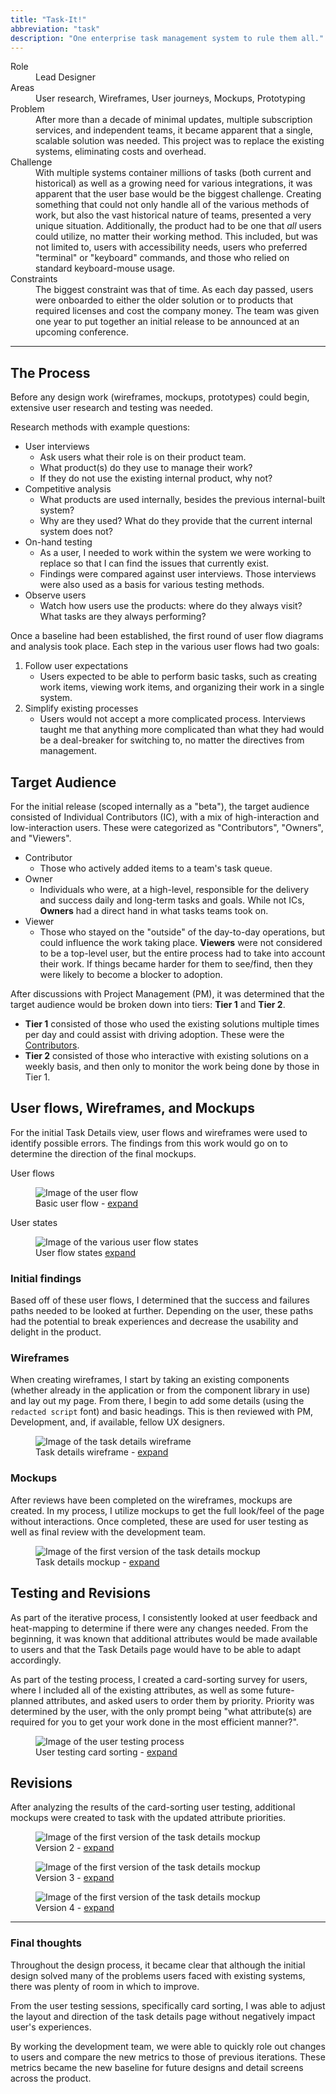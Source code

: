 ```yaml
---
title: "Task-It!"
abbreviation: "task"
description: "One enterprise task management system to rule them all."
---
```

<div class="container mb-5">
  <dl class="row">
    <dt class="col-sm-2">Role</dt>
    <dd class="col-sm-10">Lead Designer</dd>
    <dt class="col-sm-2">Areas</dt>
    <dd class="col-sm-10">User research, Wireframes, User journeys, Mockups, Prototyping</dd>
    <dt class="col-sm-2">Problem</dt>
    <dd class="col-sm-10">After more than a decade of minimal updates, multiple subscription services, and independent teams, it became apparent that a single, scalable solution was needed. This project was to replace the existing systems, eliminating costs and overhead.</dd>
    <dt class="col-sm-2">Challenge</dt>
    <dd class="col-sm-10">With multiple systems container millions of tasks (both current and historical) as well as a growing need for various integrations, it was apparent that the user base would be the biggest challenge. Creating something that could not only handle all of the various methods of work, but also the vast historical nature of teams, presented a very unique situation. Additionally, the product had to be one that <i>all</i> users could utilize, no matter their working method. This included, but was not limited to, users with accessibility needs, users who preferred "terminal" or "keyboard" commands, and those who relied on standard keyboard-mouse usage.</dd>
    <dt class="col-sm-2">Constraints</dt>
    <dd class="col-sm-10">The biggest constraint was that of time. As each day passed, users were onboarded to either the older solution or to products that required licenses and cost the company money. The team was given one year to put together an initial release to be announced at an upcoming conference.</dd>
  </dl>
  <hr class="my-5">
  <h2>The Process</h2>
  <p>Before any design work (wireframes, mockups, prototypes) could begin, extensive user research and testing was needed.</p>
  <p>Research methods with example questions:
    <ul>
      <li>User interviews
        <ul>
          <li>Ask users what their role is on their product team.</li>
          <li>What product(s) do they use to manage their work?</li>
          <li>If they do not use the existing internal product, why not?</li>
        </ul>
      </li>
      <li>Competitive analysis
        <ul>
          <li>What products are used internally, besides the previous internal-built system?</li>
          <li>Why are they used? What do they provide that the current internal system does not?</li>
        </ul>
      </li>
      <li>On-hand testing
        <ul>
          <li>As a user, I needed to work within the system we were working to replace so that I can find the issues that currently exist.</li>
          <li>Findings were compared against user interviews. Those interviews were also used as a basis for various testing methods.</li>
        </ul>
      </li>
      <li>Observe users
        <ul>
          <li>Watch how users use the products: where do they always visit? What tasks are they always performing?</li>
        </ul>
      </li>
    </ul>
  </p>
  <p>Once a baseline had been established, the first round of user flow diagrams and analysis took place. Each step in the various user flows had two goals:
    <ol>
      <li>Follow user expectations
        <ul>
          <li>Users expected to be able to perform basic tasks, such as creating work items, viewing work items, and organizing their work in a single system.</li>
        </ul>
      </li>
      <li>Simplify existing processes
        <ul>
          <li>Users would not accept a more complicated process. Interviews taught me that anything more complicated than what they had would be a deal-breaker for switching to, no matter the directives from management.</li>
        </ul>
      </li>
    </ol>
  </p>
  <h2>Target Audience</h2>
  <p>For the initial release (scoped internally as a "beta"), the target audience consisted of Individual Contributors (IC), with a mix of high-interaction and low-interaction users. These were categorized as "Contributors", "Owners", and "Viewers".</p>
  <ul>
    <li>Contributor
      <ul>
        <li>Those who actively added items to a team's task queue.</li>
      </ul>
    </li>
    <li>Owner
      <ul>
        <li>Individuals who were, at a high-level, responsible for the delivery and success daily and long-term tasks and goals. While not ICs, <strong>Owners</strong> had a direct hand in what tasks teams took on.</li>
      </ul>
    </li>
    <li>Viewer
      <ul>
        <li>Those who stayed on the "outside" of the day-to-day operations, but could influence the work taking place. <strong>Viewers</strong> were not considered to be a top-level user, but the entire process had to take into account their work. If things became harder for them to see/find, then they were likely to become a blocker to adoption.</li>
      </ul>
    </li>
  </ul>
  <p>After discussions with Project Management (PM), it was determined that the target audience would be broken down into tiers: <strong>Tier 1</strong> and <strong>Tier 2</strong>.
    <ul>
      <li><strong>Tier 1</strong> consisted of those who used the existing solutions multiple times per day and could assist with driving adoption. These were the <u>Contributors</u>.
      </li>
      <li><strong>Tier 2</strong> consisted of those who interactive with existing solutions on a weekly basis, and then only to monitor the work being done by those in Tier 1.
      </li>
    </ul>
  </p>

  <h2>User flows, Wireframes, and Mockups</h2>
  <p>For the initial Task Details view, user flows and wireframes were used to identify possible errors. The findings from this work would go on to determine the direction of the final mockups.</p>
  <div class="row">
    <div class="col-md-6">
      <p class="fw-semibold mb-0 text-body-emphasis">User flows</p>
      <figure class="figure">
        <img src="../../img/task-it_user-flow.png" class="figure-img img-fluid rounded" alt="Image of the user flow" loading="lazy">
        <figcaption class="figure-caption">Basic user flow - <a href="../../img/task-it_user-flow.png" alt="Link to see a larger image" aria-hidden="true">expand</a></figcaption>
      </figure>
    </div>
    <div class="col-md-6">
      <p class="fw-semibold mb-0 text-body-emphasis">User states</p>
      <figure class="figure">
        <img src="../../img/task-it_user-states.png" class="figure-img img-fluid rounded" alt="Image of the various user flow states" loading="lazy">
        <figcaption class="figure-caption">User flow states <a href="../../img/task-it_user-states.png" alt="Link to see a larger image" aria-hidden="true">expand</a></figcaption>
      </figure>
    </div>
  </div>
  <h3>Initial findings</h3>
  <p>Based off of these user flows, I determined that the success and failures paths needed to be looked at further. Depending on the user, these paths had the potential to break experiences and decrease the usability and delight in the product.
  </p>
  <div class="row">
    <div class="col-md-6">
      <h3>Wireframes</h3>
      <p>When creating wireframes, I start by taking an existing components (whether already in the application or from the component library in use) and lay out my page. From there, I begin to add some details (using the <code>redacted script</code> font) and basic headings. This is then reviewed with PM, Development, and, if available, fellow UX designers.</p>
      <figure class="figure">
        <img src="../../img/task-it_task-details_wireframe.png" class="figure-img img-fluid rounded" alt="Image of the task details wireframe" loading="lazy">
        <figcaption class="figure-caption">Task details wireframe - <a href="../../img/task-it_task-details_wireframe.png" alt="Link to see a larger image" aria-hidden="true">expand</a></figcaption>
      </figure>
    </div>
    <div class="col-md-6">
      <h3>Mockups</h3>
      <p>After reviews have been completed on the wireframes, mockups are created. In my process, I utilize mockups to get the full look/feel of the page without interactions. Once completed, these are used for user testing as well as final review with the development team.</p>
      <figure class="figure">
        <img src="../../img/task-it_task-details_mockup1.png" class="figure-img img-fluid rounded" alt="Image of the first version of the task details mockup" loading="lazy">
        <figcaption class="figure-caption">Task details mockup - <a href="../../img/task-it_task-details_mockup1.png" alt="Link to see a larger image" aria-hidden="true">expand</a></figcaption>
      </figure>
    </div>
  </div>

  <h2>Testing and Revisions</h2>
  <p>As part of the iterative process, I consistently looked at user feedback and heat-mapping to determine if there were any changes needed. From the beginning, it was known that additional attributes would be made available to users and that the Task Details page would have to be able to adapt accordingly.</p>
  <p>As part of the testing process, I created a card-sorting survey for users, where I included all of the existing attributes, as well as some future-planned attributes, and asked users to order them by priority. Priority was determined by the user, with the only prompt being "what attribute(s) are required for you to get your work done in the most efficient manner?".</p>
  <figure class="figure">
    <img src="../../img/task-it_user-survey.png" class="figure-img img-fluid rounded" alt="Image of the user testing process" loading="lazy">
    <figcaption class="figure-caption">User testing card sorting - <a href="../../img/task-it_user-survey.png" alt="Link to see a larger image" aria-hidden="true">expand</a></figcaption>
  </figure>

  <h2>Revisions</h2>
  <p>After analyzing the results of the card-sorting user testing, additional mockups were created to task with the updated attribute priorities.</p>
  <div class="row">
    <div class="col-md-4">
      <figure class="figure">
        <img src="../../img/task-it_task-details_mockup2.png" class="figure-img img-fluid rounded" alt="Image of the first version of the task details mockup">
        <figcaption class="figure-caption">Version 2 - <a href="../../img/task-it_task-details_mockup2.png" alt="Link to see a larger image" aria-hidden="true">expand</a></figcaption>
      </figure>
    </div>
    <div class="col-md-4">
      <figure class="figure">
        <img src="../../img/task-it_task-details_mockup3.png" class="figure-img img-fluid rounded" alt="Image of the first version of the task details mockup">
        <figcaption class="figure-caption">Version 3 - <a href="../../img/task-it_task-details_mockup3.png" alt="Link to see a larger image" aria-hidden="true">expand</a></figcaption>
      </figure>
    </div>
    <div class="col-md-4">
      <figure class="figure">
        <img src="../../img/task-it_task-details_mockup4.png" class="figure-img img-fluid rounded" alt="Image of the first version of the task details mockup">
        <figcaption class="figure-caption">Version 4 - <a href="../../img/task-it_task-details_mockup4.png" alt="Link to see a larger image" aria-hidden="true">expand</a></figcaption>
      </figure>
    </div>
  </div>

  <!-- <a href="../../img/task-it_task-details_mockup2.png" alt="Link to see a larger image" aria-hidden="true">
    <img src="../../img/task-it_task-details_mockup2.png" class="img-thumbnail" alt="Image of the second version of the task details mockup" width="250" loading="lazy">
  </a>
  <a href="../../img/task-it_task-details_mockup3.png" alt="Link to see a larger image" aria-hidden="true">
    <img src="../../img/task-it_task-details_mockup3.png" class="img-thumbnail" alt="Image of the third version of the task details mockup" width="250" loading="lazy">
  </a>
  <a href="../../img/task-it_task-details_mockup4.png" alt="Link to see a larger image" aria-hidden="true">
    <img src="../../img/task-it_task-details_mockup4.png" class="img-thumbnail" alt="Image of the fourth version of the task details mockup" width="250" loading="lazy">
  </a> -->

  <hr class="my-5">
  <div class="card text-dark bg-light my-3">
    <div class="card-header"><h3>Final thoughts</h3></div>
    <div class="card-body">
      <p class="card-text">Throughout the design process, it became clear that although the initial design solved many of the problems users faced with existing systems, there was plenty of room in which to improve.
      </p>
      <p>From the user testing sessions, specifically card sorting, I was able to adjust the layout and direction of the task details page without negatively impact user's experiences.</p>
      <p>By working the development team, we were able to quickly role out changes to users and compare the new metrics to those of previous iterations. These metrics became the new baseline for future designs and detail screens across the product.</p>
    </div>
  </div>
</div>

